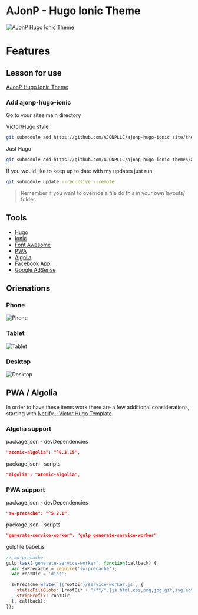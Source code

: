 # AJonP - Hugo Ionic Theme
[![AJonP Hugo Ionic Theme](https://res.cloudinary.com/ajonp/image/upload/f_auto/v1543792067/ajonp-ajonp-com/ajonp-hugo-theme/aj_on_hugo_ionic.png)](https://ajonp.com/lessons/4-hugo-ionic/)

# Features

## Lesson for use
[AJonP Hugo Ionic Theme](https://ajonp.com/lessons/4-hugo-ionic/)

### Add ajonp-hugo-ionic
Go to your sites main directory

Victor/Hugo style
```sh
git submodule add https://github.com/AJONPLLC/ajonp-hugo-ionic site/themes/ajonp-hugo-ionic
```

Just Hugo
```sh
git submodule add https://github.com/AJONPLLC/ajonp-hugo-ionic themes/ajonp-hugo-ionic
```
If you would like to keep up to date with my updates just run 
```sh
git submodule update --recursive --remote
```

>Remember if you want to override a file do this in your own layouts/ folder.

## Tools

- [Hugo](https://gohugo.io/)
- [Ionic](https://ionicframework.com/)
- [Font Awesome](https://fontawesome.com/)
- [PWA](https://developers.google.com/web/progressive-web-apps/)
- [Algolia](https://www.algolia.com/)
- [Facebook App](https://developers.facebook.com/docs/sharing/webmasters/)
- [Google AdSense](https://adsense.google.com)

## Orienations

### Phone
![Phone](https://res.cloudinary.com/ajonp/image/upload/v1543790485/ajonp-ajonp-com/ajonp-hugo-theme/ajonp-hugo-theme-phone.png)

### Tablet
![Tablet](https://res.cloudinary.com/ajonp/image/upload/v1543790485/ajonp-ajonp-com/ajonp-hugo-theme/ajonp-hugo-theme-tablet.png)

### Desktop
![Desktop](https://res.cloudinary.com/ajonp/image/upload/v1543790485/ajonp-ajonp-com/ajonp-hugo-theme/ajonp-hugo-theme-desktop.png)

## PWA / Algolia
In order to have these items work there are a few additional considerations, starting with [Netlify - Victor Hugo Template](https://github.com/netlify-templates/victor-hugo).

### Algolia support
package.json - devDependencies
```json
"atomic-algolia": "^0.3.15",
```
package.json - scripts
```json
"algolia": "atomic-algolia",
```

### PWA support
package.json - devDependencies
```json
"sw-precache": "^5.2.1",
```
package.json - scripts
```json
"generate-service-worker": "gulp generate-service-worker"
```
gulpfile.babel.js
```js
// sw-precache
gulp.task('generate-service-worker', function(callback) {
  var swPrecache = require('sw-precache');
  var rootDir = 'dist';

  swPrecache.write(`${rootDir}/service-worker.js`, {
    staticFileGlobs: [rootDir + '/**/*.{js,html,css,png,jpg,gif,svg,eot,ttf,woff}'],
    stripPrefix: rootDir
  }, callback);
});
```